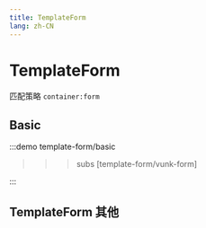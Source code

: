 ```yaml
---
title: TemplateForm
lang: zh-CN
---
```


# TemplateForm

匹配策略 `container:form`

## Basic

:::demo
template-form/basic
>>>subs
[template-form/vunk-form]
>>>
:::

## TemplateForm 其他
